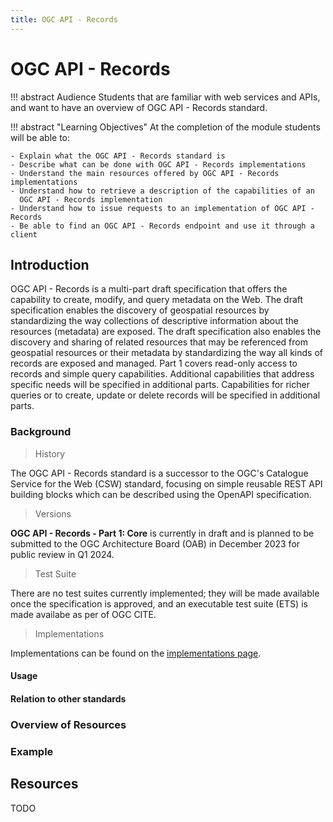```yaml
---
title: OGC API - Records
---
```


# OGC API - Records

!!! abstract Audience
    Students that are familiar with web services and APIs, and want to have
    an overview of OGC API - Records standard.

!!! abstract "Learning Objectives"
    At the completion of the module students will be able to:

    - Explain what the OGC API - Records standard is
    - Describe what can be done with OGC API - Records implementations
    - Understand the main resources offered by OGC API - Records implementations
    - Understand how to retrieve a description of the capabilities of an
      OGC API - Records implementation
    - Understand how to issue requests to an implementation of OGC API - Records
    - Be able to find an OGC API - Records endpoint and use it through a client

## Introduction

OGC API - Records is a multi-part draft specification that offers the capability to
create, modify, and query metadata on the Web. The draft specification enables the
discovery of geospatial resources by standardizing the way collections of descriptive
information about the resources (metadata) are exposed.  The draft specification also
enables the discovery and sharing of related resources that may be referenced from
geospatial resources or their metadata by standardizing the way all kinds of records
are exposed and managed.  Part 1 covers read-only access to records and simple query
capabilities.  Additional capabilities that address specific needs will be specified
in additional parts. Capabilities for richer queries or to create, update or delete
records will be specified in additional parts.


### Background

> History

  The OGC API - Records standard is a successor to the OGC's Catalogue Service
  for the Web (CSW) standard, focusing on simple reusable REST API
  building blocks which can be described using the OpenAPI
  specification.

> Versions

  **OGC API - Records - Part 1: Core** is currently in draft and is planned to be
  submitted to the OGC Architecture Board (OAB) in December 2023 for public review
  in Q1 2024.

> Test Suite

  There are no test suites currently implemented; they will be made available once
  the specification is approved, and an executable test suite (ETS) is made availabe
  as per of OGC CITE.

>  Implementations

  Implementations can be found on the [implementations page](https://github.com/opengeospatial/ogcapi-records/blob/master/implementations.md).


#### Usage

#### Relation to other standards

### Overview of Resources

### Example

## Resources
TODO
